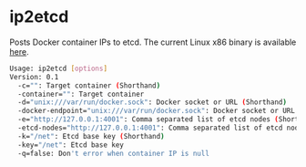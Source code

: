 # ip2etcd
Posts Docker container IPs to etcd.  The current Linux x86 binary is available [here](https://github.com/colebrumley/ip2etcd/blob/master/bin/ip2etcd?raw=true).

```sh
Usage: ip2etcd [options]
Version: 0.1
  -c="": Target container (Shorthand)
  -container="": Target container
  -d="unix:///var/run/docker.sock": Docker socket or URL (Shorthand)
  -docker-endpoint="unix:///var/run/docker.sock": Docker socket or URL
  -e="http://127.0.0.1:4001": Comma separated list of etcd nodes (Shorthand)
  -etcd-nodes="http://127.0.0.1:4001": Comma separated list of etcd nodes
  -k="/net": Etcd base key (Shorthand)
  -key="/net": Etcd base key
  -q=false: Don't error when container IP is null
```
